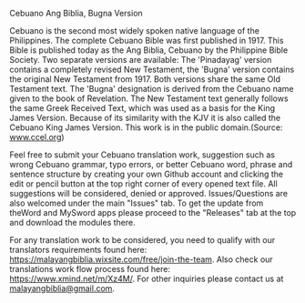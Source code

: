 Cebuano Ang Biblia, Bugna Version

Cebuano is the second most widely spoken native language of the Philippines. The complete Cebuano Bible was first published in 1917. This Bible is published today as the Ang Biblia, Cebuano by the Philippine Bible Society. Two separate versions are available: The 'Pinadayag' version contains a completely revised New Testament, the 'Bugna' version contains the original New Testament from 1917. Both versions share the same Old Testament text. The 'Bugna' designation is derived from the Cebuano name given to the book of Revelation. The New Testament text generally follows the same Greek Received Text, which was used as a basis for the King James Version. Because of its similarity with the KJV it is also called the Cebuano King James Version. This work is in the public domain.(Source: www.ccel.org)

Feel free to submit your Cebuano translation work, suggestion such as wrong Cebuano grammar, typo errors, or better Cebuano word, phrase and sentence structure by creating your own Github account and clicking the edit or pencil button at the top right corner of every opened text file. All suggestions will be considered, denied or approved. Issues/Questions are also welcomed under the main "Issues" tab. To get the update from theWord and MySword apps please proceed to the "Releases" tab at the top and download the modules there.

For any translation work to be considered, you need to qualify with our translators requirements found here: https://malayangbiblia.wixsite.com/free/join-the-team. 
Also check our translations work flow process found here: https://www.xmind.net/m/Xz4M/.
For other inquiries please contact us at malayangbiblia@gmail.com.

